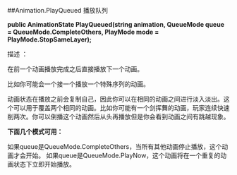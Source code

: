 ##Animation.PlayQueued 播放队列

**public AnimationState PlayQueued(string animation, QueueMode queue = QueueMode.CompleteOthers, PlayMode mode = PlayMode.StopSameLayer);**

描述 ：

在前一个动画播放完成之后直接播放下一个动画。

比如你可能会一个接一个播放一个特殊序列的动画。

动画状态在播放之前会复制自己，因此你可以在相同的动画之间进行淡入淡出。这个可以用于覆盖两个相同的动画。比如你可能有一个剑挥舞的动画，玩家连续快速削两次。你可以倒播这个动画然后从头再播放但是你会看到动画之间有跳越现象。


**下面几个模式可用：**
 
如果queue是QueueMode.CompleteOthers，当所有其他动画停止播放，这个动画才会开始。 
如果queue是QueueMode.PlayNow，这个动画将在一个重复的动画状态下立即开始播放。